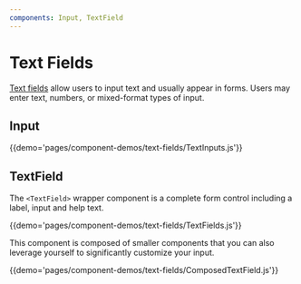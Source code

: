 ```yaml
---
components: Input, TextField
---
```


# Text Fields

[Text fields](https://material.google.com/components/text-fields.html) allow users to input text and usually appear in forms.
Users may enter text, numbers, or mixed-format types of input.

## Input

{{demo='pages/component-demos/text-fields/TextInputs.js'}}

## TextField

The `<TextField>` wrapper component is a complete form control including a label, input and help text.

{{demo='pages/component-demos/text-fields/TextFields.js'}}

This component is composed of smaller components that you can also leverage yourself to significantly customize your input.

{{demo='pages/component-demos/text-fields/ComposedTextField.js'}}

